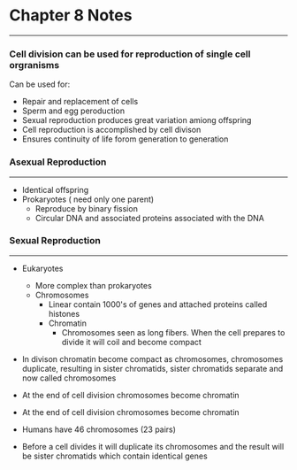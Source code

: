 # Chapter 8 Notes
---
### Cell division can be used for reproduction of single cell orgranisms
  Can be used for:
  - Repair and replacement of cells
  - Sperm and egg peroduction
  - Sexual reproduction produces great variation amiong offspring
  - Cell reproduction is accomplished by cell divison
  - Ensures continuity of life forom generation to generation
  
### Asexual Reproduction
---
- Identical offspring
- Prokaryotes ( need only one parent)
  - Reproduce by binary fission
  - Circular DNA and associated proteins associated with the DNA
  
### Sexual Reproduction
---
- Eukaryotes
  - More complex than prokaryotes
  - Chromosomes
    - Linear contain 1000's of genes and attached proteins called histones
    - Chromatin
      - Chromosomes seen as long fibers. When the cell prepares to divide it will coil and become compact
      
- In divison chromatin become compact as chromosomes, chromosomes duplicate, resulting in sister chromatids, sister chromatids separate and now called chromosomes
- At the end of cell division chromosomes become chromatin

- At the end of cell division chromosomes become chromatin
- Humans have 46 chromosomes (23 pairs)
- Before a cell divides it will duplicate its chromosomes and the result will be sister chromatids which contain identical genes
